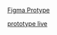 [Figma Protype](https://www.figma.com/design/erjQFegA81l3gGW7F2qaui/eco-reward?m=auto&t=mpMXp4dhvsdDBH9U-6)

[prototype live](https://www.figma.com/proto/erjQFegA81l3gGW7F2qaui/eco-reward?node-id=5-143&p=f&t=mpMXp4dhvsdDBH9U-0&scaling=min-zoom&content-scaling=fixed&page-id=0%3A1&starting-point-node-id=1%3A2)
